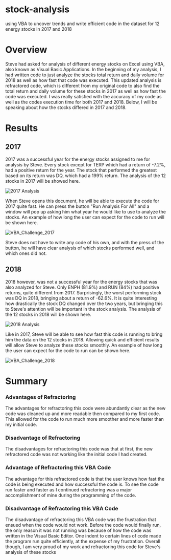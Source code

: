 # stock-analysis
using VBA to uncover trends and write efficient code in the dataset for 12 energy stocks in 2017 and 2018
# Overview
Steve had asked for analysis of different energy stocks on Excel using VBA, also known as Visual Basic Applications. In the beginning of my analysis, I had written code to just analyze the stocks total return and daily volume for 2018 as well as how fast that code was executed. This updated analysis is refractored code, which is different from my original code to also find the total return and daily volume for these stocks in 2017 as well as how fast the code was executed. I was really satisfied with the accuracy of my code as well as the codes execution time for both 2017 and 2018. Below, I will be speaking about how the stocks differed in 2017 and 2018. 
# Results
## 2017
2017 was a successful year for the energy stocks assigned to me for analysis by Steve. Every stock except for TERP which had a return of -7.2%, had a positive return for the year. The stock that performed the greatest based on its return was DQ, which had a 199% return. The analysis of the 12 stocks in 2017 will be showed here. 

![2017 Analysis](https://user-images.githubusercontent.com/68922663/95026570-2f973d80-0660-11eb-80d9-69a43af9b4f6.png) 

When Steve opens this document, he will be able to execute the code for 2017 quite fast. He can press the button "Run Analysis For All" and a window will pop up asking him what year he would like to use to analyze the stocks. An example of how long the user can expect for the code to run will be shown here. 

![VBA_Challenge_2017](https://user-images.githubusercontent.com/68922663/95026603-8866d600-0660-11eb-8c65-717096d9d4d1.png) 

Steve does not have to write any code of his own, and with the press of the button, he will have clear analysis of which stocks performed well, and which ones did not.

## 2018
2018 however, was not a successful year for the energy stocks that was also analyzed for Steve. Only ENPH (81.9%) and RUN (84%) had positive returns, quite different from 2017. Surprisingly, the worst performing stock was DQ in 2018, bringing about a return of -62.6%. It is quite interesting how drastically the stock DQ changed over the two years, but bringing this to Steve's attention will be important in the stock analysis. The analysis of the 12 stocks in 2018 will be shown here. 

![2018 Analysis](https://user-images.githubusercontent.com/68922663/95026725-6752b500-0661-11eb-9353-e8ee19c0f0a2.png)

Like in 2017, Steve will be able to see how fast this code is running to bring him the data on the 12 stocks in 2018. Allowing quick and efficient results will allow Steve to analyze these stocks smoothly. An example of how long the user can expect for the code to run can be shown here.

![VBA_Challenge_2018](https://user-images.githubusercontent.com/68922663/95026758-a6810600-0661-11eb-9d18-cd519ea254b5.png)

# Summary
### Advantages of Refractoring
The advantages for refractoring this code were abundantly clear as the new code was cleaned up and more readable then compared to my first code. This allowed for the code to run much more smoother and more faster than my initial code. 
### Disadvantage of Refractoring
The disadvantages for refractoring this code was that at first, the new refractored code was not working like the initial code I had created. 
### Advantage of Refractoring this VBA Code
The advantage for this refractored code is that the user knows how fast the code is being executed and how successful the code is. To see the code run faster and faster as I continued refractoring was a major accomplishment of mine during the programming of the code. 
### Disadvantage of Refractoring this VBA Code
The disadvantage of refractoring this VBA code was the frustration that ensued when the code would not work. Before the code would finally run, the only reason it was not running was because of how the code was written in the Visual Basic Editor. One indent to certain lines of code made the program run quite efficiently, at the expense of my frustration. Overall though, I am very proud of my work and refractoring this code for Steve's analysis of these stocks

